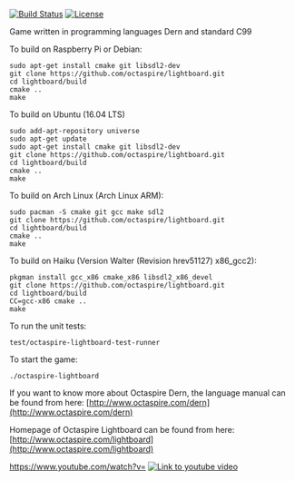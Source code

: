 [![Build Status](https://travis-ci.org/octaspire/lightboard.svg?branch=master)](https://travis-ci.org/octaspire/lightboard) [![License](https://img.shields.io/badge/License-Apache%202.0-blue.svg)](https://opensource.org/licenses/Apache-2.0)

Game written in programming languages Dern and standard C99

To build on Raspberry Pi or Debian:

```shell
sudo apt-get install cmake git libsdl2-dev
git clone https://github.com/octaspire/lightboard.git
cd lightboard/build
cmake ..
make
```

To build on Ubuntu (16.04 LTS)

```shell
sudo add-apt-repository universe
sudo apt-get update
sudo apt-get install cmake git libsdl2-dev
git clone https://github.com/octaspire/lightboard.git
cd lightboard/build
cmake ..
make
```

To build on Arch Linux (Arch Linux ARM):

```shell
sudo pacman -S cmake git gcc make sdl2
git clone https://github.com/octaspire/lightboard.git
cd lightboard/build
cmake ..
make
```

To build on Haiku (Version Walter (Revision hrev51127) x86_gcc2):

```shell
pkgman install gcc_x86 cmake_x86 libsdl2_x86_devel
git clone https://github.com/octaspire/lightboard.git
cd lightboard/build
CC=gcc-x86 cmake ..
make
```

To run the unit tests:

```shell
test/octaspire-lightboard-test-runner
```

To start the game:

```shell
./octaspire-lightboard
```
If you want to know more about Octaspire Dern, the language manual can be found from here:
[http://www.octaspire.com/dern](http://www.octaspire.com/dern)

Homepage of Octaspire Lightboard can be found from here:
[http://www.octaspire.com/lightboard](http://www.octaspire.com/lightboard)

https://www.youtube.com/watch?v=
[![Link to youtube video](https://img.youtube.com/vi/ENWtO7XnEyY/0.jpg)](https://www.youtube.com/watch?v=ENWtO7XnEyY)

